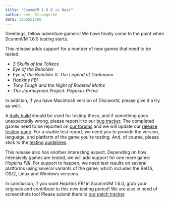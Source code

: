```yaml
---
title: "ScummVM 1.6.0 is Near"
author: sev, Strangerke
date: 1366551360
---
```


Greetings, fellow adventure gamers! We have finally come to the point when ScummVM 1.6.0 testing starts.

This release adds support for a number of new games that need to be tested:

*   *3 Skulls of the Toltecs*
*   *Eye of the Beholder*
*   *Eye of the Beholder II: The Legend of Darkmoon*
*   *Hopkins FBI*
*   *Tony Tough and the Night of Roasted Moths*
*   *The Journeyman Project: Pegasus Prime*

In addition, if you have Macintosh version of *Discworld*, please give it a try as well.

A [daily build](/downloads/#daily) should be used for testing these, and if something goes unexpectedly wrong, please report it to our [bug tracker](http://bugs.scummvm.org/). The completed games need to be reported on [our forums](http://forums.scummvm.org/viewtopic.php?t=12392) and we will update our [release testing page](http://wiki.scummvm.org/index.php/Release_Testing/1.6.0). For a usable test report, we need you to provide the version, language, and platform of the game you're testing. And, of course, please stick to the [testing guidelines](http://wiki.scummvm.org/index.php/Release_Testing).

This release also has another interesting aspect. Depending on how intensively games are tested, we will add support for one more game: *Hopkins FBI*. For support to happen, we need test results on several platforms using several variants of the game, which includes the BeOS, OS/2, Linux and Windows versions.

In conclusion, if you want *Hopkins FBI* in ScummVM 1.6.0, grab your originals and contribute to this new testing period! We are also in need of screenshots too! Please submit them to [our patch tracker](https://sourceforge.net/tracker/?group_id=37116&atid=418822).
